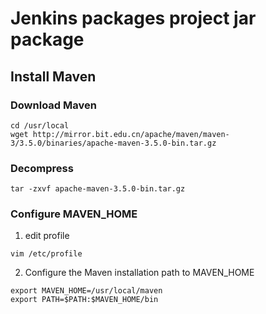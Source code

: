 # Jenkins packages project jar package
## Install Maven

### Download Maven

```shell script
cd /usr/local
wget http://mirror.bit.edu.cn/apache/maven/maven-3/3.5.0/binaries/apache-maven-3.5.0-bin.tar.gz
```

### Decompress
```shell script
tar -zxvf apache-maven-3.5.0-bin.tar.gz
```

### Configure MAVEN_HOME

1. edit profile
```shell script
vim /etc/profile
```

2. Configure the Maven installation path to MAVEN_HOME
```shell script
export MAVEN_HOME=/usr/local/maven
export PATH=$PATH:$MAVEN_HOME/bin
```




